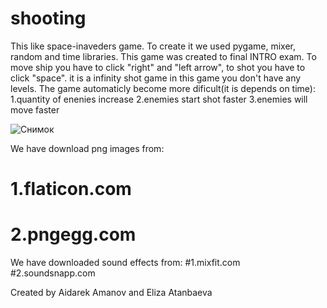 # shooting

  This like space-inaveders game. To create it we used pygame, mixer, random and time libraries. This game was created to final INTRO exam. 
  To move ship you have to click "right" and "left arrow", to shot you have to click "space". it is a infinity shot game in this game you don't have any levels. The game automaticly become more dificult(it is depends on time): 
    1.quantity of enenies increase 
    2.enemies start shot faster
    3.enemies will move faster

  ![Снимок](https://user-images.githubusercontent.com/73099449/102781724-5f81f180-43c2-11eb-988e-50a9d8397707.JPG)


  We have download png images from:
   # 1.flaticon.com
   # 2.pngegg.com

   We have downloaded sound effects from:
    #1.mixfit.com
    #2.soundsnapp.com


  Created by Aidarek Amanov and Eliza Atanbaeva
